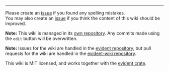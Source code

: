 
---

Please create an [issue](https://github.com/mhatzl/project-repo-template/issues/new?assignees=&labels=&template=spelling-mistake.md&title=%5BSPELL%5D+) if you found any spelling mistakes.\
You may also create an [issue](https://github.com/mhatzl/project-repo-template/issues/new?assignees=&labels=&template=improve-documentation.md&title=%5BDOC%5D+) if you think the content of this wiki should be improved.

**Note:** This wiki is managed in its [own repository](https://github.com/mhatzl/evident-wiki). Any commits made using the `edit` button will be overwritten.

**Note:** Issues for the wiki are handled in the [evident repository](https://github.com/mhatzl/evident), but pull requests for the wiki are handled in the [evident-wiki repository](https://github.com/mhatzl/evident-wiki).

This wiki is MIT licensed, and works together with the [evident crate](https://github.com/mhatzl/evident).
